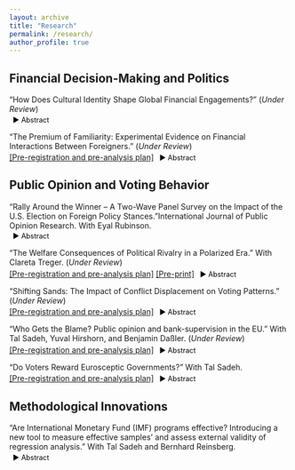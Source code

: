 ```yaml
---
layout: archive
title: "Research"
permalink: /research/
author_profile: true
---
```


<style>
  .project {
    margin-bottom: 1em; /* Reduce spacing between projects */
  }
  
  .project-title {
    font-weight: normal; /* Remove bold */
    margin-bottom: 0.25em; /* Reduce space below the title */
  }
  
  .project-links {
    display: inline; /* Keep links and toggle on the same line */
  }
  
  .toggle-abstract {
    display: inline;
    cursor: pointer;
    color: black;
    font-size: 0.9em;
    margin-left: 0.5em; /* Add small gap from the links */
    text-decoration: none;
  }
  
  .abstract {
    display: none; /* Abstracts remain hidden by default */
    margin-top: 0.5em;
    color: black;
    font-size: 0.9em;
  }
</style>

<!--
<style> details { float:left; cursor: pointer; &:hover { color: #fff; background-color: #b21619 !important; } } details > summary { display: inline-block; margin-bottom: 0.25em; padding: 0.125em 0.25em; color: #b21619; text-align: center; text-decoration: none !important; border: 1px solid; border-color: #b21619; border-radius: 4px; cursor: pointer; } details > summary::-webkit-details-marker { display: none; float:left; } details > p { margin-bottom: 0.25em; padding: 0.125em 0.25em; box-shadow: 1px 1px 2px #bbbbbb; } </style> 
-->

Financial Decision-Making and Politics
----
<div class="project">
  <p class="project-title">“How Does Cultural Identity Shape Global Financial Engagements?” (<em>Under Review</em>)</p>
  <p class="project-links">
    <a class="toggle-abstract">▶ Abstract</a>
  </p>
  <div class="abstract">
    <p>IPE scholars often view financial liberalization as a uniform process, assuming that once a country opens its financial sector, it does so broadly and equally for all foreign partners, both in theory and practice. However, this perspective overlooks a crucial reality: financial openness is far more selective. What drives this selectivity? I argue that cultural identity factors—specifically cultural distance and internal diversity—play a key role in shaping financial relationships between countries. Using country-level panel data, I present empirical evidence showing that cultural distance acts as a barrier to deeper financial integration, while internal cultural diversity is linked to more open financial policies. This research challenges the notion that financial liberalization follows a ‘one-size-fits-all’ model, offering a new perspective on the selective nature of global financial engagement. The findings help explain why some international financial partnerships flourish while others falter, despite formal cooperation. Recognizing this selectivity encourages more realistic expectations about financial openness and promotes the development of cooperation frameworks that better reflect the complexities of global economic relationships.</p>
  </div>
</div>

<div class="project">
  <p class="project-title">“The Premium of Familiarity: Experimental Evidence on Financial Interactions Between Foreigners.” (<em>Under Review</em>)</p>
  <p class="project-links">
    <a href="https://osf.io/ep36v" target="_blank">[Pre-registration and pre-analysis plan]</a>
    <a class="toggle-abstract">▶ Abstract</a>
  </p>
  <div class="abstract">
    <p>What drives individuals to engage financially with certain foreign entities while avoiding others? This paper examines the role of cultural identity in financial decision-making on a global scale, with cues of cultural similarity or difference triggering cognitive biases toward in-group favoritism. Through a pre-registered behavioral experiment with a nationally representative U.S. sample, I investigate how cultural proximity and diversity affect individuals' willingness to engage financially with foreign entities across varying degrees of perceived ‘out-group’ status—and how these interactions influence preferences regarding foreign economic presence in the local market. Findings reveal that in-group favoritism strongly shapes financial behavior and attitudes, leading to biases that can undermine democratic values, social cohesion, and human capital. By uncovering the roots of cooperation—and barriers to it—this study sheds light on essential dynamics that affect both domestic society and international relations.</p>
  </div>
</div>

Public Opinion and Voting Behavior
----
<div class="project">
  <p class="project-title">“Rally Around the Winner – A Two-Wave Panel Survey on the Impact of the U.S. Election on Foreign Policy Stances.”International Journal of Public Opinion Research. With Eyal Rubinson. </p>
  <p class="project-links">
    <a class="toggle-abstract">▶ Abstract</a>
  </p>
  <div class="abstract">
    <p>Do electoral outcomes influence public support for the winning candidate’s policy agenda? While voters are often assumed to evaluate candidates based on policy alignment, research suggests that partisan identity frequently overrides rational assessment. However, the extent to which the identity of the electoral winner legitimizes policy positions – particularly in the field of foreign policy – remains underexplored. This article leverages the 2024 U.S. presidential election as a natural experiment, using a pre-registered two-wave panel survey to assess whether electoral victory influences public perceptions of the winning candidate’s platform. Results reveal a moderate ‘winner effect’: Democratic voters exhibited an increase in support for Trump’s foreign policy positions post-election, while support for Harris declined, even among her base. Nevertheless, winner effects produced shifts in foreign policy preferences commensurate with those on a highly salient domestic issue, challenging assumptions about greater volatility in foreign policy. Furthermore, pre-election candidate support conditioned post-election stability, with winning-party supporters maintaining greater consistency. While electoral victories enhance the perceived legitimacy of the winner’s platform, partisan identity remains the primary constraint, limiting large-scale ideological realignment.</p>
  </div>
</div>

<div class="project">
  <p class="project-title">“The Welfare Consequences of Political Rivalry in a Polarized Era.” With Clareta Treger. (<em>Under Review</em>)</p>
  <p class="project-links">
    <a href="https://osf.io/7bgzm/" target="_blank">[Pre-registration and pre-analysis plan]</a>
    <a href="https://osf.io/preprints/osf/upqs8/" target="_blank">[Pre-print]</a>
    <a class="toggle-abstract">▶ Abstract</a>
  </p>
  <div class="abstract">
    <p>Could political rivalry in a setting of high affective polarization manifest in a willingness to curtail social rights from political opponents? This study explores whether political rivalry in a polarized era biases perceptions of welfare deservingness, typically guided by political ideology and the degree to which welfare recipients are motivated to seek employment. Using the Israeli 2023 judicial reform crisis as a case study, we conducted a pre-registered experiment, manipulating the motivation and implicit political affiliations of hypothetical welfare recipients. We find that while motivated recipients are generally seen as more deserving, political biases significantly distort these evaluations. Out-group recipients are viewed as less deserving than in-group members. Additionally, absent political cues, motivation bears a higher reward for recipients as compared to both in- and out-group motivated recipients. The study reveals the societal risks of escalating political divisions, including the denial of social rights of political out-group members.</p>
  </div>
</div>

<div class="project">
  <p class="project-title">“Shifting Sands: The Impact of Conflict Displacement on Voting Patterns.” (<em>Under Review</em>) </p>
  <p class="project-links">
    <a href="https://osf.io/6sknz" target="_blank">[Pre-registration and pre-analysis plan]</a>
    <a class="toggle-abstract">▶ Abstract</a>
  </p>
  <div class="abstract">
    <p>Does exposure to conflict displacement amplify support for far-right parties? This study investigates the political impact of October the Seventh, focusing on conflict-induced displacement. Utilizing a pre-registered survey and Regression Discontinuity Design (RDD) analysis, I examine a natural experiment in Israel, where government-ordered evacuations due to military conflicts offer a unique opportunity to assess the causal effects of displacement on political outcomes. By analyzing changes in retrospective and prospective voting, as well as in political ideology, this research provides robust evidence on how security-driven displacement influences support for far-right parties. It addresses gaps in theories of democratic governance and retrospective voting by highlighting the role of security threats and displacement in shaping populist movements. The findings offer valuable insights for policymakers to address the concerns driving support for far-right parties and promote a more stable political discourse.</p>
  </div>
</div>

<div class="project">
  <p class="project-title">“Who Gets the Blame? Public opinion and bank-supervision in the EU.” With Tal Sadeh, Yuval Hirshorn, and Benjamin Daßler. (<em>Under Review</em>) </p>
  <p class="project-links">
    <a href="https://osf.io/4afq8/" target="_blank">[Pre-registration and pre-analysis plan]</a>
    <a class="toggle-abstract">▶ Abstract</a>
  </p>
  <div class="abstract">
    <p>The 2010-12 European banking crisis triggered severe recessions, job losses, and austerity measures. In response, member states delegated some bank-supervision authority to the European Union (EU). We argue that this delegation enables governments to shift blame for bank failures to the EU. This blame-shifting strategy shapes public opinion, altering perceptions of who is accountable for economic failures. Using a conjoint survey experiment with 1,724 participants in Germany, a least likely country for our argument, we find that a hypothetical taxpayer-funded bailout reduces support for governing parties by 18 percent on average when national authorities are mainly responsible for bank-supervision, but this effect disappears when the EU assumes a dominant role. This effect exists across the gender, regional, socio-economic, education, and left-right divides, across varying levels of exposure to banks, and regardless of whether people know that the German bank regulator (Bafin) is independent from the government. However, the blame avoidance effect is especially pronounced in people who are young, live in poor Länder, are university graduates, do not trust national institutions, or have pro-EU views. EU-level bank-supervision failure actually increases public support for non-government Eurosceptic parties, but is detrimental for left-wing or Eurosceptic governments, especially extreme ones. Thus, this study helps explore key patterns of public support for governments that delegate policies to the EU, and by implication support for delegation itself, across geographical spaces and social groups. This is also a study of the implications, in terms of public support for delegation, of IO-related outcomes such as bank- supervisions.</p>
  </div>
</div>

<div class="project">
  <p class="project-title">“Do Voters Reward Eurosceptic Governments?” With Tal Sadeh.</p>
  <p class="project-links">
    <a href="https://osf.io/CB4ZQ/" target="_blank">[Pre-registration and pre-analysis plan]</a>
    <a class="toggle-abstract">▶ Abstract</a>
  </p>
  <div class="abstract">
    <p>There is ample literature on drivers of electoral success of Eurosceptic parties, but less on the electoral rewards for their performance in office. Eurosceptic parties, typically populist but not necessarily radical right, operate within the European Union (EU)’s highly developed multi-level governance structure, which blunts their agenda more than other international organizations do. We lack a theory about how voters respond to the record of Eurosceptic governments. We argue that when European integration accelerates, support for Eurosceptic government parties falls even if support for Eurosceptic parties outside government increases, and that fiscal allocations from the EU counterintuitively further reduce support for incumbent Eurosceptic parties. We demonstrate our arguments using observational data on all parties and national elections in all of the EU member states from 1979 to 2018 and test our hypotheses with a conjoint survey experimental design.</p>
  </div>
</div>

Methodological Innovations
----
<div class="project">
  <p class="project-title">“Are International Monetary Fund (IMF) programs effective? Introducing a new tool to measure effective samples’ and assess external validity of regression analysis.” With Tal Sadeh and Bernhard Reinsberg. </p>
  <p class="project-links">
    <a class="toggle-abstract">▶ Abstract</a>
  </p>
  <div class="abstract">
    <p>According to the literature, the IMF’s track-record in averting financial crises and promoting economic growth is mixed, and evidence suggests that IMF programs may increase poverty and income inequality, and have adverse and even gendered effects on unemployment, labour income and rights. IMF programs are also linked to deteriorating public health, educational outcomes, vaccination rates, child mortality, corruption, government instability and the likelihood of civil war. We replicate results from 508 models in 29 related articles in top journals (all such articles for which we could obtain replication files), and find that many of them effectively base their conclusions on a small set of countries or years, even when their nominal samples are large. To calculate this we develop indicators of the size of effective samples, which tell us if a particular estimate is based on the entire data fed into the regression, or rather on an effectively narrower subset of observations. A small effective sample hinders the ability to generalize the results to the entire nominal sample (low internal validity), and possibly also to a target population (low external validity) especially if the sample is representative of the population. These indicators, which are comparable across models and datasets, can be applied to a range of regression analyses and methods. We use these indicators to also demonstrate how scholars trade-off meticulousness (in both treatment operationalization and in causal identification) against generalizability. Our indicators can help scholars manage and optimize this trade-off. </p>
  </div>
</div>

<script>
  document.querySelectorAll('.toggle-abstract').forEach(button => {
    button.addEventListener('click', function () {
      const abstract = this.closest('.project').querySelector('.abstract');
      const isHidden = abstract.style.display === 'none' || abstract.style.display === '';
      abstract.style.display = isHidden ? 'block' : 'none';
      this.textContent = isHidden ? '▼ Hide abstract' : '▶ Abstract';
    });
  });
</script>
